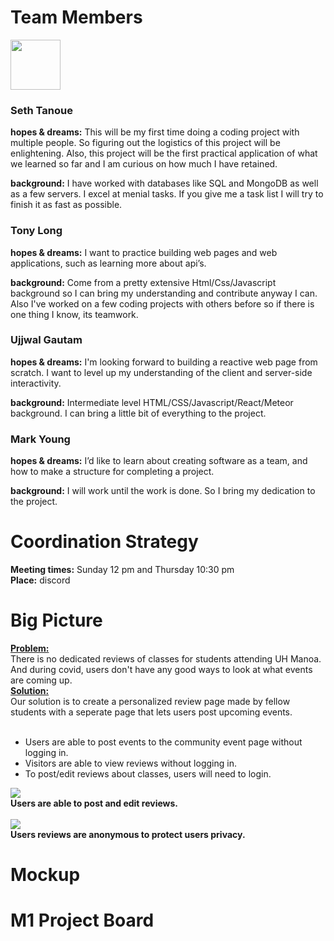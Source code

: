 
# Team Members
<img src="https://media.istockphoto.com/vectors/programmer-coding-on-laptop-computer-on-work-desk-vector-illustration-vector-id1045009160?s=612x612" width="80px" height="80px">

### Seth Tanoue

<b>hopes & dreams:</b> This will be my first time doing a coding project with multiple people. So figuring out the logistics of this project will be enlightening. Also, this project will be the first practical application of what we learned so far and I am curious on how much I have retained.

<b>background:</b> I have worked with databases like SQL and MongoDB as well as a few servers. I excel at menial tasks. If you give me a task list I will try to finish it as fast as possible.

### Tony Long
<b>hopes & dreams:</b> I want to practice building web pages and web applications, such as learning more about api’s.

<b>background:</b> Come from a pretty extensive Html/Css/Javascript background so I can bring my understanding and contribute anyway I can. Also I've worked on a few coding projects with others before so if there is one thing I know, its teamwork.

### Ujjwal Gautam
<b>hopes & dreams:</b> I'm looking forward to building a reactive web page from scratch. I want to level up my understanding of the client and server-side interactivity.

<b>background:</b> Intermediate level HTML/CSS/Javascript/React/Meteor background. I can bring a little bit of everything to the project.

### Mark Young
<b>hopes & dreams:</b> I’d like to learn about creating software as a team, and how to make a structure for completing a project.

<b>background:</b> I will work until the work is done. So I bring my dedication to the project.

# Coordination Strategy
<b>Meeting times:</b> Sunday 12 pm and Thursday 10:30 pm <br>
<b>Place:</b> discord

# Big Picture
<b><u>Problem:</u></b><br> There is no dedicated reviews of classes for students attending UH Manoa. And during covid, users don't have any good ways to look at what events are coming up. <br>
<b><u>Solution:</u></b><br> Our solution is to create a personalized review page made by fellow students with a seperate page that lets users post upcoming events.  <br>
<br>
<ul>
  <li> Users are able to post events to the community event page without logging in. </li>
  <li> Visitors are able to view reviews without logging in. </li>
  <li> To post/edit reviews about classes, users will need to login. </li>
</ul>
<img src="https://www.ratemyprofessors.com/static/media/instructional-slide-pencil-lady.492f2289.svg"> <br>
<b> Users are able to post and edit reviews. <br>
<br>
<img src="https://www.ratemyprofessors.com/static/media/instructional-slide-mystery-lady.bf022e31.svg"> <br>
<b> Users reviews are anonymous to protect users privacy. <br>

# Mockup
# M1 Project Board
